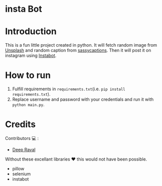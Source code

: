 # insta Bot

# Introduction
This is a fun little project created in python. It will fetch random image from [Unsplash](https://source.unsplash.com/) and random caption from [sassycaptions](https://sassycaptions.com/generator/). Then it will post it on instagram using [Instabot](https://github.com/instagrambot/instabot).

# How to run 

  1. Fulfill requirements in ```requirements.txt```(i.e. ```pip install requirements.txt```).
  2. Replace username and password with your credentials and run it with
     ```python main.py```.

# Credits

Contributors :computer: : 
  
  * [Deep Raval](https://github.com/imdeep2905)

Without these excellant libraries :heart: this would not have been possible.
   
   * pillow
   * selenium
   * instabot
